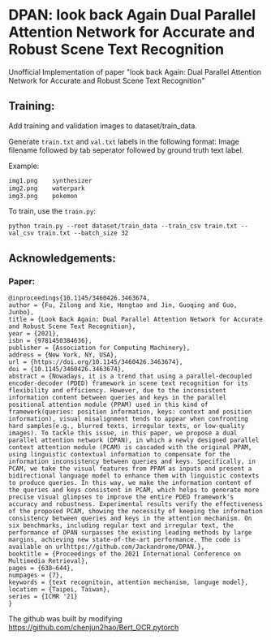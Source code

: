 # DPAN: look back Again Dual Parallel Attention Network for Accurate and Robust Scene Text Recognition
Unofficial Implementation of paper "look back Again: Dual Parallel Attention Network for Accurate and Robust Scene Text Recognition"

## Training:
Add training and validation images to dataset/train_data.

Generate `train.txt` and `val.txt` labels in the following format:
Image filename followed by tab seperator followed by ground truth text label.

Example:
```train.txt
img1.png	synthesizer
img2.png	waterpark
img3.png	pokemon
```

To train, use the `train.py`:
```
python train.py --root dataset/train_data --train_csv train.txt --val_csv train.txt --batch_size 32
```

## Acknowledgements:
### Paper:
```
@inproceedings{10.1145/3460426.3463674,
author = {Fu, Zilong and Xie, Hongtao and Jin, Guoqing and Guo, Junbo},
title = {Look Back Again: Dual Parallel Attention Network for Accurate and Robust Scene Text Recognition},
year = {2021},
isbn = {9781450384636},
publisher = {Association for Computing Machinery},
address = {New York, NY, USA},
url = {https://doi.org/10.1145/3460426.3463674},
doi = {10.1145/3460426.3463674},
abstract = {Nowadays, it is a trend that using a parallel-decoupled encoder-decoder (PDED) framework in scene text recognition for its flexibility and efficiency. However, due to the inconsistent information content between queries and keys in the parallel positional attention module (PPAM) used in this kind of framework(queries: position information, keys: context and position information), visual misalignment tends to appear when confronting hard samples(e.g., blurred texts, irregular texts, or low-quality images). To tackle this issue, in this paper, we propose a dual parallel attention network (DPAN), in which a newly designed parallel context attention module (PCAM) is cascaded with the original PPAM, using linguistic contextual information to compensate for the information inconsistency between queries and keys. Specifically, in PCAM, we take the visual features from PPAM as inputs and present a bidirectional language model to enhance them with linguistic contexts to produce queries. In this way, we make the information content of the queries and keys consistent in PCAM, which helps to generate more precise visual glimpses to improve the entire PDED framework's accuracy and robustness. Experimental results verify the effectiveness of the proposed PCAM, showing the necessity of keeping the information consistency between queries and keys in the attention mechanism. On six benchmarks, including regular text and irregular text, the performance of DPAN surpasses the existing leading methods by large margins, achieving new state-of-the-art performance. The code is available on urlhttps://github.com/Jackandrome/DPAN.},
booktitle = {Proceedings of the 2021 International Conference on Multimedia Retrieval},
pages = {638–644},
numpages = {7},
keywords = {text recognitoin, attention mechanism, languge model},
location = {Taipei, Taiwan},
series = {ICMR '21}
}
```

The github was built by modifying https://github.com/chenjun2hao/Bert_OCR.pytorch
